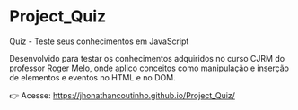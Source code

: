 # Project_Quiz
 Quiz - Teste seus conhecimentos em JavaScript


Desenvolvido para testar os conhecimentos adquiridos no curso CJRM do professor Roger Melo, onde aplico conceitos como manipulação e inserção de elementos e eventos no HTML e no DOM.

👉 Acesse:
https://jhonathancoutinho.github.io/Project_Quiz/

